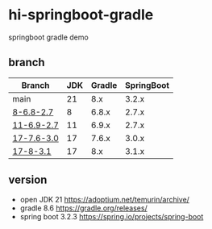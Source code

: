 # hi-springboot-gradle

springboot gradle demo

## branch

| Branch                              | JDK  | Gradle | SpringBoot |
| ----------------------------------- | ---- | ------ | ---------- |
| main                                | 21   | 8.x    | 3.2.x      |
| [8-6.8-2.7](../../tree/8-6.8-2.7)   | 8    | 6.8.x  | 2.7.x      |
| [11-6.9-2.7](../../tree/11-6.9-2.7) | 11   | 6.9.x  | 2.7.x      |
| [17-7.6-3.0](../../tree/17-7.6-3.0) | 17   | 7.6.x  | 3.0.x      |
| [17-8-3.1](../../tree/17-8-3.1)     | 17   | 8.x    | 3.1.x      |

## version

- open JDK 21 https://adoptium.net/temurin/archive/
- gradle 8.6 https://gradle.org/releases/
- spring boot 3.2.3 https://spring.io/projects/spring-boot

